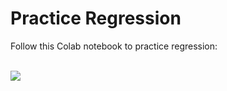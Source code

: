 # Practice Regression
Follow this Colab notebook to practice regression:

</br>

<a href = "https://colab.research.google.com/drive/1-WGgr452jqTg3Cwe6sCNuSkBXwqqI-_K?authuser=0#offline=true&sandboxMode=true" target="_blank" >
<img src="https://img.shields.io/static/v1?label=Open%20Practice&message=Regression&color=yellow"/>
</a>




